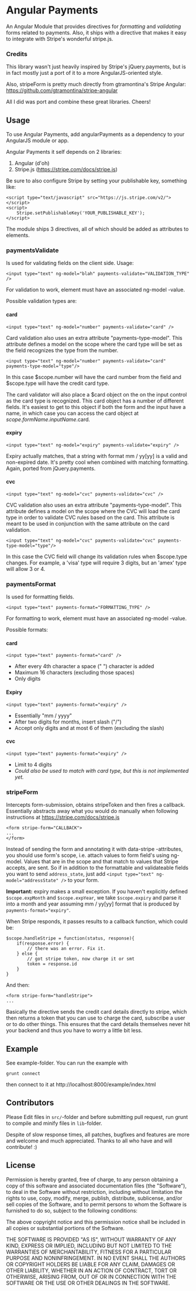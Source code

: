 # Angular Payments

An Angular Module that provides directives for *formatting* and *validating* forms related to payments. Also, it ships with a directive that makes it easy to integrate with Stripe's wonderful stripe.js.

### Credits

This library wasn't just heavily inspired by Stripe's jQuery.payments, but is in fact mostly just a port of it to a more AngularJS-oriented style.

Also, stripeForm is pretty much directly from gtramontina's Stripe Angular: https://github.com/gtramontina/stripe-angular

All I did was port and combine these great libraries. Cheers!

## Usage

To use Angular Payments, add angularPayments as a dependency to your AngularJS module or app.

Angular Payments it self depends on 2 libraries:

1. Angular (d'oh)
2. Stripe.js (https://stripe.com/docs/stripe.js)

Be sure to also configure Stripe by setting your publishable key, something like:

	<script type="text/javascript" src="https://js.stripe.com/v2/"></script>
	<script>
		Stripe.setPublishableKey('YOUR_PUBLISHABLE_KEY');
	</script>

The module ships 3 directives, all of which should be added as attributes to elements. 

### paymentsValidate

Is used for validating fields on the client side. Usage:

	<input type="text" ng-model="blah" payments-validate="VALIDATION_TYPE" />

For validation to work, element must have an associated ng-model -value.

Possible validation types are:


#### card

	<input type="text" ng-model="number" payments-validate="card" />
	
Card validation also uses an extra attribute "payments-type-model". This attribute defines a model on the scope where the card type will be set as the field recognizes the type from the number.

	<input type="text" ng-model="number" payments-validate="card" payments-type-model="type"/>
	
In this case $scope.number will have the card number from the field and $scope.type will have the credit card type.

The card validator will also place a $card object on the on the input control as the card type is recognized.  This card object has a number of different fields.  It's easiest to get to this object if both the form and the input have a name, in which case you can access the card object at $scope.formName.inputName.$card.

#### expiry

	<input type="text" ng-model="expiry" payments-validate="expiry" />

Expiry actually matches, that a string with format mm / yy[yy] is a valid and non-expired date. It's pretty cool when combined with matching formatting. Again, ported from jQuery.payments.

#### cvc

	<input type="text" ng-model="cvc" payments-validate="cvc" />
	
CVC validation also uses an extra attribute "payments-type-model". This attribute defines a model on the scope where the CVC will load the card type in order to validate CVC rules based on the card.  This attribute is meant to be used in conjunction with the same attribute on the card validation.

	<input type="text" ng-model="cvc" payments-validate="cvc" payments-type-model="type"/>
	
In this case the CVC field will change its validation rules when $scope.type changes.  For example, a 'visa' type will require 3 digits, but an 'amex' type will allow 3 or 4.

### paymentsFormat

Is used for formatting fields.

	<input type="text" payments-format="FORMATTING_TYPE" />
	
For formatting to work, element must have an associated ng-model -value.

Possible formats:

#### card

	<input type="text" payments-format="card" />

- After every 4th character a space (" ") character is added
- Maximum 16 characters (excluding those spaces)
- Only digits

#### Expiry

	<input type="text" payments-format="expiry" />

- Essentially "mm / yyyy"
- After two digits for months, insert slash ("/")
- Accept only digits and at most 6 of them (excluding the slash)

#### cvc

	<input type="text" payments-format="expiry" />

- Limit to 4 digits
- *Could also be used to match with card type, but this is not implemented yet.*

### stripeForm

Intercepts form-submission, obtains stripeToken and then fires a callback. Essentially abstracts away what you would do manually when following instructions at https://stripe.com/docs/stripe.js

	<form stripe-form="CALLBACK"> 
	...
	</form>

Instead of sending the form and annotating it with data-stripe -attributes, you should use form's scope, i.e. attach values to form field's using ng-model. Values that are in the scope and that match to values that Stripe accepts, are sent. So if in addition to the formattable and validateable fields you want to send `address_state`, just add `<input type="text" ng-model="addressState" />` to your form.

**Important:** expiry makes a small exception. If you haven't explicitly defined `$scope.expMonth` and `$scope.expYear`, we take `$scope.expiry` and parse it into a month and year assuming mm / yy[yy] format that is produced by `payments-format="expiry"`.

When Stripe responds, it passes results to a callback function, which could be:

	$scope.handleStripe = function(status, response){
		if(response.error) {
			// there was an error. Fix it.
		} else {
			// got stripe token, now charge it or smt
			token = response.id
		}
	}

And then:

	<form stripe-form="handleStripe">
	...

Basically the directive sends the credit card details directly to stripe, which then returns a token that you can use to charge the card, subscribe a user or to do other things. This ensures that the card details themselves never hit your backend and thus you have to worry a little bit less.


## Example

See example-folder. You can run the example with

	grunt connect
	
then connect to it at http://localhost:8000/example/index.html


## Contributors

Please Edit files in `src/`-folder and before submitting pull request, run grunt to compile and minify files in `lib`-folder.

Despite of slow response times, all patches, bugfixes and features are more and welcome and much appreciated. Thanks to all who have and will contribute! :)

## License 

Permission is hereby granted, free of charge, to any person obtaining a copy of this software and associated documentation files (the "Software"), to deal in the Software without restriction, including without limitation the rights to use, copy, modify, merge, publish, distribute, sublicense, and/or sell copies of the Software, and to permit persons to whom the Software is furnished to do so, subject to
the following conditions:

The above copyright notice and this permission notice shall be included in all copies or substantial portions of the Software.

THE SOFTWARE IS PROVIDED "AS IS", WITHOUT WARRANTY OF ANY KIND, EXPRESS OR IMPLIED, INCLUDING BUT NOT LIMITED TO THE WARRANTIES OF MERCHANTABILITY, FITNESS FOR A PARTICULAR PURPOSE AND NONINFRINGEMENT. IN NO EVENT SHALL THE AUTHORS OR COPYRIGHT HOLDERS BE LIABLE FOR ANY CLAIM, DAMAGES OR OTHER LIABILITY, WHETHER IN AN ACTION OF CONTRACT, TORT OR OTHERWISE, ARISING FROM, OUT OF OR IN CONNECTION WITH THE SOFTWARE OR THE USE OR OTHER DEALINGS IN THE SOFTWARE.



